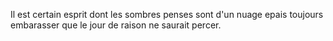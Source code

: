 Il est certain esprit dont les sombres penses sont d'un nuage epais toujours embarasser que le jour de raison ne saurait percer.